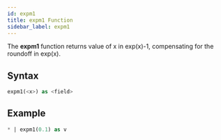 ```yaml
---
id: expm1
title: expm1 Function
sidebar_label: expm1
---
```


The **expm1** function returns value of x in exp(x)-1, compensating for the roundoff in exp(x).

## Syntax

```sql
expm1(<x>) as <field>
```

## Example

```sql
* | expm1(0.1) as v
```

